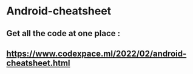 # Android-cheatsheet

## Get all the code at one place : 
## https://www.codexpace.ml/2022/02/android-cheatsheet.html
